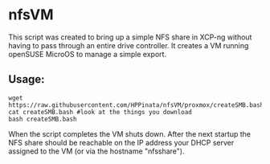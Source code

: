 # nfsVM
This script was created to bring up a simple NFS share in XCP-ng without having to pass through an entire drive controller. It creates a VM running openSUSE MicroOS to manage a simple export.

## Usage:
```
wget https://raw.githubusercontent.com/HPPinata/nfsVM/proxmox/createSMB.bash
cat createSMB.bash #look at the things you download
bash createSMB.bash
```

When the script completes the VM shuts down. After the next startup the NFS share should be reachable on the IP address your DHCP server assigned to the VM (or via the hostname "nfsshare").
